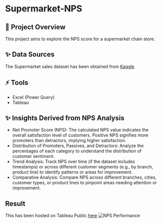 # Supermarket-NPS

## 🎯 Project Overview 

This project aims to explore the NPS score for a supermarket chain store. 

## ✨ Data Sources 
The Supermarket sales dataset has been obtained from [Kaggle](https://www.kaggle.com/datasets/aungpyaeap/supermarket-sales)

## ⚡ Tools 
- Excel (Power Query)
- Tableau

## ✨ Insights Derived from NPS Analysis

- Net Promoter Score (NPS): The calculated NPS value indicates the overall satisfaction level of customers. Positive NPS signifies more promoters than detractors, implying higher satisfaction.
- Distribution of Promoters, Passives, and Detractors: Analyze the percentages of each category to understand the distribution of customer sentiment.
- Trend Analysis: Track NPS over time (if the dataset includes timestamps) or across different customer segments (e.g., by branch, product line) to identify patterns or areas for improvement.
- Comparative Analysis: Compare NPS across different branches, cities, customer types, or product lines to pinpoint areas needing attention or improvement.

## Result
This has been hosted on Tableau Public [here](https://public.tableau.com/app/profile/tega6354/viz/NPSSurvey_17039803228050/PerformanceDashboard?publish=yes)
![NPS Performance](https://github.com/TegaOghoghoX/Supermarket-NPS/assets/154087927/8949516e-345f-4bca-84c2-560424929bc6)

